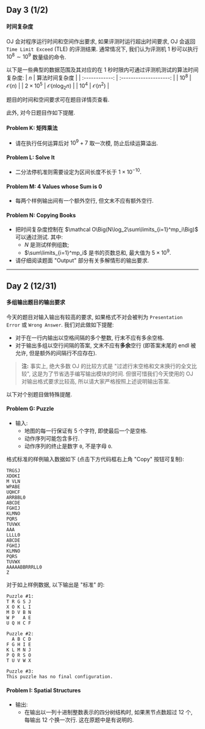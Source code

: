 ## Day 3 (1/2)
#### 时间复杂度
OJ 会对程序运行时间和空间作出要求, 如果评测时运行超出时间要求, OJ 会返回 `Time Limit Exceed` (TLE) 的评测结果. 通常情况下, 我们认为评测机 1 秒可以执行 $10^8\sim 10^9$ 数量级的命令.

以下是一些典型的数据范围及其对应的在 1 秒时限内可通过评测机测试的算法时间复杂度:
| $n$            | 算法时间复杂度           |
| :------------: | :--------------------: |
| $10^8$         | $\mathcal O(n)$        |
| $2\times 10^5$ | $\mathcal O(n\log_2n)$ |
| $10^4$         | $\mathcal O(n^2)$      |

题目的时间和空间要求可在题目详情页查看.

此外, 对今日题目作如下提醒.

#### Problem K: 矩阵乘法
- 请在执行任何运算后对 $10^9+7$ 取一次模, 防止后续运算溢出.

#### Problem L: Solve It
- 二分法停机准则需要设定为区间长度不长于 $1\times 10^{-10}$.

#### Problem M: 4 Values whose Sum is 0
- 每两个样例输出间有一个额外空行, 但文末不应有额外空行.

#### Problem N: Copying Books
- 把时间复杂度控制在 $\mathcal O\Big(N\log_2\sum\limits_{i=1}^mp_i\Big)$ 可以通过测试. 其中:
    - $N$ 是测试样例组数;
    - $\sum\limits_{i=1}^mp_i$ 是书的页数总和, 最大值为 $5\times 10^9$.
- 请仔细阅读题面 "Output" 部分有关多解情形的输出要求.

---

## Day 2 (12/31)

#### 多组输出题目的输出要求
今天的题目对输入输出有较高的要求, 如果格式不对会被判为 `Presentation Error` 或 `Wrong Answer`. 我们对此做如下提醒:
- 对于在一行内输出以空格间隔的多个整数, 行末不应有多余空格.
- 对于输出多组以空行间隔的答案, 文末不应有**多余**空行 (即答案末尾的 endl 被允许, 但是额外的间隔行不应存在).

> **注:** 事实上, 绝大多数 OJ 的比较方式是 "过滤行末空格和文末换行的全文比较", 这是为了节省选手编写输出模块的时间. 但很可惜我们今天使用的 OJ 对输出格式要求比较高, 所以请大家严格按照上述说明输出答案.

以下对个别题目做特殊提醒.

#### Problem G: Puzzle
- 输入:
    - 地图的每一行保证有 5 个字符, 即使最后一个是空格.
    - 动作序列可能包含多行.
    - 动作序列的终止是数字 `0`, 不是字母 `O`.

格式标准的样例输入数据如下 (点击下方代码框右上角 "Copy" 按钮可复制):
```text
TRGSJ
XDOKI
M VLN
WPABE
UQHCF
ARRBBL0
ABCDE
FGHIJ
KLMNO
PQRS 
TUVWX
AAA
LLLL0
ABCDE
FGHIJ
KLMNO
PQRS 
TUVWX
AAAAABBRRRLL0
Z
```
对于如上样例数据, 以下输出是 "标准" 的:
```text
Puzzle #1:
T R G S J
X O K L I
M D V B N
W P   A E
U Q H C F

Puzzle #2:
  A B C D
F G H I E
K L M N J
P Q R S O
T U V W X

Puzzle #3:
This puzzle has no final configuration.

```

#### Problem I: Spatial Structures
- 输出:
	- 在输出以一列十进制整数表示的四分树结构时, 如果黑节点数超过 12 个, 每输出 12 个换一次行. 这在原题中是有说明的.